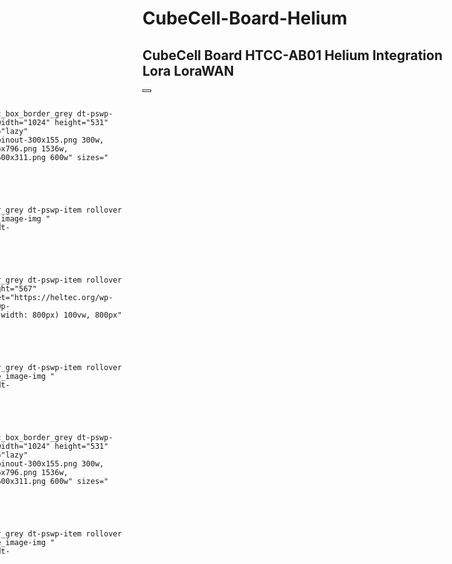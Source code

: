 # CubeCell-Board-Helium
CubeCell Board HTCC-AB01 Helium Integration Lora LoraWAN
---
<div class="vc_row wpb_row vc_row-fluid"><div class="wpb_column vc_column_container vc_col-sm-12"><div class="vc_column-inner"><div class="wpb_wrapper"><div id="ult-carousel-731708621619ed3e5891c3" class="ult-carousel-wrapper   ult_horizontal" data-gutter="15" data-rtl="false"><div class="ult-carousel-2819217026619ed3e5891a0 slick-initialized slick-slider slick-dotted" role="toolbar"><button type="button" role="button" aria-label="Previous" style="color: rgb(51, 51, 51); font-size: 20px; border: 1.5px solid;" class="slick-prev square-border slick-arrow"><i class="ultsl-arrow-left4"></i></button><div aria-live="polite" class="slick-list draggable" style="height: 600px;"><div class="slick-track" role="listbox" style="opacity: 1; width: 7200px; transform: translate3d(-1200px, 0px, 0px);"><div class="ult-item-wrap slick-slide slick-cloned" data-animation="animated no-animation" data-slick-index="-1" id="" aria-hidden="true" tabindex="-1" style="width: 1170px;">
	<div class="wpb_single_image wpb_content_element vc_align_center">
		
		<figure class="wpb_wrapper vc_figure photoswipe-item photoswipe-wrapper">
			<a href="https://heltec.org/wp-content/uploads/2019/09/ab01pinout-1024x531.png" target="_self" class="vc_single_image-wrapper vc_box_border_grey dt-pswp-item rollover rollover-zoom pspw-wrap-ready this-ready" data-large_image_width="1024" data-large_image_height="531" tabindex="-1"><img width="1024" height="531" src="https://heltec.org/wp-content/uploads/2019/09/ab01pinout-1024x531.png" class="vc_single_image-img attachment-large" alt="" loading="lazy" srcset="https://heltec.org/wp-content/uploads/2019/09/ab01pinout-1024x531.png 1024w, https://heltec.org/wp-content/uploads/2019/09/ab01pinout-300x155.png 300w, https://heltec.org/wp-content/uploads/2019/09/ab01pinout-768x398.png 768w, https://heltec.org/wp-content/uploads/2019/09/ab01pinout-1536x796.png 1536w, https://heltec.org/wp-content/uploads/2019/09/ab01pinout-2048x1061.png 2048w, https://heltec.org/wp-content/uploads/2019/09/ab01pinout-600x311.png 600w" sizes="(max-width: 1024px) 100vw, 1024px" data-dt-location="https://heltec.org/project/htcc-ab01/ab01pinout/"><i></i></a>
		</figure>
	</div>
</div><div class="ult-item-wrap slick-slide slick-current slick-active" data-animation="animated no-animation" data-slick-index="0" aria-hidden="false" tabindex="-1" role="option" aria-describedby="slick-slide00" style="width: 1170px;">
	<div class="wpb_single_image wpb_content_element vc_align_center">
		
		<figure class="wpb_wrapper vc_figure photoswipe-item photoswipe-wrapper">
			<a href="https://heltec.org/wp-content/uploads/2020/04/board001.png" target="_self" class="vc_single_image-wrapper vc_box_border_grey dt-pswp-item rollover rollover-zoom pspw-wrap-ready this-ready" data-large_image_width="800" data-large_image_height="800" tabindex="0"><img class="vc_single_image-img " src="https://heltec.org/wp-content/uploads/2020/04/board001-600x600.png" width="600" height="600" alt="board001" title="board001" data-dt-location="https://heltec.org/board001/"><i></i></a>
		</figure>
	</div>
</div><div class="ult-item-wrap slick-slide" data-animation="animated no-animation" data-slick-index="1" aria-hidden="true" tabindex="-1" role="option" aria-describedby="slick-slide01" style="width: 1170px;">
	<div class="wpb_single_image wpb_content_element vc_align_center">
		
		<figure class="wpb_wrapper vc_figure photoswipe-item photoswipe-wrapper">
			<a href="https://heltec.org/wp-content/uploads/2020/04/board002.png" target="_self" class="vc_single_image-wrapper vc_box_border_grey dt-pswp-item rollover rollover-zoom pspw-wrap-ready this-ready" data-large_image_width="800" data-large_image_height="567" tabindex="-1"><img width="800" height="567" src="https://heltec.org/wp-content/uploads/2020/04/board002.png" class="vc_single_image-img attachment-full" alt="" loading="lazy" srcset="https://heltec.org/wp-content/uploads/2020/04/board002.png 800w, https://heltec.org/wp-content/uploads/2020/04/board002-600x425.png 600w, https://heltec.org/wp-content/uploads/2020/04/board002-300x213.png 300w, https://heltec.org/wp-content/uploads/2020/04/board002-768x544.png 768w" sizes="(max-width: 800px) 100vw, 800px" data-dt-location="https://heltec.org/board002/"><i></i></a>
		</figure>
	</div>
</div><div class="ult-item-wrap slick-slide" data-animation="animated no-animation" data-slick-index="2" aria-hidden="true" tabindex="-1" role="option" aria-describedby="slick-slide02" style="width: 1170px;">
	<div class="wpb_single_image wpb_content_element vc_align_center">
		
		<figure class="wpb_wrapper vc_figure photoswipe-item photoswipe-wrapper">
			<a href="https://heltec.org/wp-content/uploads/2020/04/board003.png" target="_self" class="vc_single_image-wrapper vc_box_border_grey dt-pswp-item rollover rollover-zoom pspw-wrap-ready this-ready" data-large_image_width="800" data-large_image_height="800" tabindex="-1"><img class="vc_single_image-img " src="https://heltec.org/wp-content/uploads/2020/04/board003-600x600.png" width="600" height="600" alt="board003" title="board003" data-dt-location="https://heltec.org/board003/"><i></i></a>
		</figure>
	</div>
</div><div class="ult-item-wrap slick-slide" data-animation="animated no-animation" data-slick-index="3" aria-hidden="true" tabindex="-1" role="option" aria-describedby="slick-slide03" style="width: 1170px;">
	<div class="wpb_single_image wpb_content_element vc_align_center">
		
		<figure class="wpb_wrapper vc_figure photoswipe-item photoswipe-wrapper">
			<a href="https://heltec.org/wp-content/uploads/2019/09/ab01pinout-1024x531.png" target="_self" class="vc_single_image-wrapper vc_box_border_grey dt-pswp-item rollover rollover-zoom pspw-wrap-ready this-ready" data-large_image_width="1024" data-large_image_height="531" tabindex="-1"><img width="1024" height="531" src="https://heltec.org/wp-content/uploads/2019/09/ab01pinout-1024x531.png" class="vc_single_image-img attachment-large" alt="" loading="lazy" srcset="https://heltec.org/wp-content/uploads/2019/09/ab01pinout-1024x531.png 1024w, https://heltec.org/wp-content/uploads/2019/09/ab01pinout-300x155.png 300w, https://heltec.org/wp-content/uploads/2019/09/ab01pinout-768x398.png 768w, https://heltec.org/wp-content/uploads/2019/09/ab01pinout-1536x796.png 1536w, https://heltec.org/wp-content/uploads/2019/09/ab01pinout-2048x1061.png 2048w, https://heltec.org/wp-content/uploads/2019/09/ab01pinout-600x311.png 600w" sizes="(max-width: 1024px) 100vw, 1024px" data-dt-location="https://heltec.org/project/htcc-ab01/ab01pinout/"><i></i></a>
		</figure>
	</div>
</div><div class="ult-item-wrap slick-slide slick-cloned" data-animation="animated no-animation" data-slick-index="4" id="" aria-hidden="true" tabindex="-1" style="width: 1170px;">
	<div class="wpb_single_image wpb_content_element vc_align_center">
		
		<figure class="wpb_wrapper vc_figure photoswipe-item photoswipe-wrapper">
			<a href="https://heltec.org/wp-content/uploads/2020/04/board001.png" target="_self" class="vc_single_image-wrapper vc_box_border_grey dt-pswp-item rollover rollover-zoom pspw-wrap-ready this-ready" data-large_image_width="800" data-large_image_height="800" tabindex="-1"><img class="vc_single_image-img " src="https://heltec.org/wp-content/uploads/2020/04/board001-600x600.png" width="600" height="600" alt="board001" title="board001" data-dt-location="https://heltec.org/board001/"><i></i></a>
		</figure>
	</div>
</div></div></div><button type="button" role="button" aria-label="Next" style="color: rgb(51, 51, 51); font-size: 20px; border: 1.5px solid;" class="slick-next square-border slick-arrow"><i class="ultsl-arrow-right4"></i></button><ul class="slick-dots" role="tablist" style=""><li class="slick-active" aria-hidden="false" role="presentation" aria-selected="true" aria-controls="navigation00" id="slick-slide00"><i type="button" style="color:#333333;" class="ultsl-record" data-role="none"></i></li><li aria-hidden="true" role="presentation" aria-selected="false" aria-controls="navigation01" id="slick-slide01" class=""><i type="button" style="color:#333333;" class="ultsl-record" data-role="none"></i></li><li aria-hidden="true" role="presentation" aria-selected="false" aria-controls="navigation02" id="slick-slide02" class=""><i type="button" style="color:#333333;" class="ultsl-record" data-role="none"></i></li><li aria-hidden="true" role="presentation" aria-selected="false" aria-controls="navigation03" id="slick-slide03" class=""><i type="button" style="color:#333333;" class="ultsl-record" data-role="none"></i></li></ul></div></div>			<script type="text/javascript">
				jQuery(document).ready(function ($) {
					if( typeof jQuery('.ult-carousel-2819217026619ed3e5891a0').slick == "function"){
						$('.ult-carousel-2819217026619ed3e5891a0').slick({dots: true,autoplay: true,autoplaySpeed: 5000,speed: 300,infinite: true,arrows: true,nextArrow: '<button type="button" role="button" aria-label="Next" style="color:#333333; font-size:20px;border:1.5px solid ;" class="slick-next square-border"><i class="ultsl-arrow-right4"></i></button>',prevArrow: '<button type="button" role="button" aria-label="Previous" style="color:#333333; font-size:20px;border:1.5px solid ;" class="slick-prev square-border"><i class="ultsl-arrow-left4"></i></button>',slidesToScroll:1,slidesToShow:1,swipe: true,draggable: true,touchMove: true,pauseOnHover: true,pauseOnFocus: false,adaptiveHeight: true,responsive: [
							{
							  breakpoint: 1026,
							  settings: {
								slidesToShow: 1,
								slidesToScroll: 1,  
							  }
							},
							{
							  breakpoint: 1025,
							  settings: {
								slidesToShow: 1,
								slidesToScroll: 1
							  }
							},
							{
							  breakpoint: 760,
							  settings: {
								slidesToShow: 1,
								slidesToScroll: 1
							  }
							}
						],pauseOnDotsHover: true,customPaging: function(slider, i) {
                   return '<i type="button" style= "color:#333333;" class="ultsl-record" data-role="none"></i>';
                },});
					}
				});
			</script>
			<div class="vc_empty_space" style="height: 32px"><span class="vc_empty_space_inner"></span></div></div></div></div></div>
      
